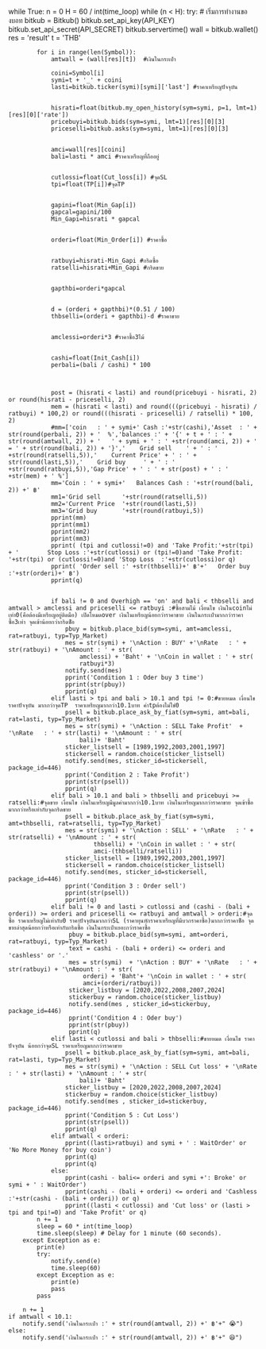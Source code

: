 while True:
    n = 0
    H = 60 / int(time_loop)
    while (n < H):
        try:
            # เริ่มการทำงานของบอท
            bitkub = Bitkub()
            bitkub.set_api_key(API_KEY)
            bitkub.set_api_secret(API_SECRET)
            bitkub.servertime()
            wall = bitkub.wallet()
            res = 'result'
            t = 'THB'
            
            for i in range(len(Symbol)):
                amtwall = (wall[res][t])  #เงินในกระเป๋า          
                
                coini=Symbol[i]
                symi=t + '_' + coini
                lasti=bitkub.ticker(symi)[symi]['last'] #ราคาเหรียญปัจจุบัน

                
                hisrati=float(bitkub.my_open_history(sym=symi, p=1, lmt=1)[res][0]['rate'])
                pricebuyi=bitkub.bids(sym=symi, lmt=1)[res][0][3] 
                priceselli=bitkub.asks(sym=symi, lmt=1)[res][0][3]

            
                amci=wall[res][coini]
                bali=lasti * amci #ราคาเหรียญที่ถืออยู่

                
                cutlossi=float(Cut_loss[i]) #จุดSL
                tpi=float(TP[i])#จุดTP

                
                gapini=float(Min_Gap[i])
                gapcal=gapini/100
                Min_Gapi=hisrati * gapcal


                orderi=float(Min_Order[i]) #ราคาซื้อ

                
                ratbuyi=hisrati-Min_Gapi #กริดซื้อ
                ratselli=hisrati+Min_Gapi #กริดขาย

                
                gapthbi=orderi*gapcal


                d = (orderi + gapthbi)*(0.51 / 100)
                thbselli=(orderi + gapthbi)-d #ราคาขาย

                
                amclessi=orderi*3 #ราคาซื้อ3ไม้

                
                cashi=float(Init_Cash[i])
                perbali=(bali / cashi) * 100

            
                
                post = (hisrati < lasti) and round(pricebuyi - hisrati, 2) or round(hisrati - priceselli, 2)
                mem = (hisrati < lasti) and round(((pricebuyi - hisrati) / ratbuyi) * 100,2) or round(((hisrati - priceselli) / ratselli) * 100, 2)
                #mm=['coin   : ' + symi+' Cash :'+str(cashi),'Asset  : ' + str(round(perbali, 2)) + '  %','balances :' + '{' + t + ' : ' + str(round(amtwall, 2)) + '   ' + symi + ' : ' +str(round(amci, 2)) + ' = ' + str(round(bali, 2)) + '}','    Grid sell    ' + ' : ' +str(round(ratselli,5)),'    Current Price' + ' : ' + str(round(lasti,5)),'    Grid buy     ' + ' : ' +str(round(ratbuyi,5)),'Gap Price' + ' : ' + str(post) + ' : ' +str(mem) + ' %']
                mm='Coin : ' + symi+'   Balances Cash : '+str(round(bali, 2)) +' ฿'
                mm1='Grid sell      '+str(round(ratselli,5))
                mm2='Current Price  '+str(round(lasti,5))
                mm3='Grid buy       '+str(round(ratbuyi,5))
                pprint(mm)
                pprint(mm1)
                pprint(mm2)
                pprint(mm3)
                pprint( (tpi and cutlossi!=0) and 'Take Profit:'+str(tpi) + '        Stop Loss :'+str(cutlossi) or (tpi!=0)and 'Take Profit: '+str(tpi) or (cutlossi!=0)and 'Stop Loss  :'+str(cutlossi)or q)
                pprint( 'Order sell :' +str(thbselli)+' ฿'+'   Order buy :'+str(orderi)+' ฿')
                pprint(q)
                
                
                if bali != 0 and Overhigh == 'on' and bali < thbselli and amtwall > amclessi and priceselli <= ratbuyi :#ซื้อสามไม้ เงื่อนไข เงินในcoinไม่เท่า0(คือต้องมีเหรียญอยู่ติดมือ) เปิดโหมดover เงินในเหรียญน้อยกว่าราคาขาย เงินในกระเป๋ามากกว่าราคาซื้อ3เท่า จุดเข้าน้อยกว่ากริดซืัอ
                    pbuy = bitkub.place_bid(sym=symi, amt=amclessi, rat=ratbuyi, typ=Typ_Market)
                    mes = str(symi) + '\nAction : BUY' +'\nRate   : ' + str(ratbuyi) + '\nAmount : ' + str(
                        amclessi) + 'Baht' + '\nCoin in wallet : ' + str(
                        ratbuyi*3)
                    notify.send(mes)
                    pprint('Condition 1 : Oder buy 3 time')
                    pprint(str(pbuy))
                    pprint(q)
                elif lasti > tpi and bali > 10.1 and tpi != 0:#ขายหมด เงื่อนไข ราคาปัจจุบัน มากกว่าจุดTP  ราคาเหรียญมากกว่า10.1บาท ค่าtpต้องไม่ใช่0
                    psell = bitkub.place_ask_by_fiat(sym=symi, amt=bali, rat=lasti, typ=Typ_Market)
                    mes = str(symi) + '\nAction : SELL Take Profit'  + '\nRate   : ' + str(lasti) + '\nAmount : ' + str(
                        bali)+ 'Baht' 
                    sticker_listsell = [1989,1992,2003,2001,1997]
                    stickersell = random.choice(sticker_listsell)
                    notify.send(mes, sticker_id=stickersell, package_id=446)
                    pprint('Condition 2 : Take Profit')
                    pprint(str(psell))
                    pprint(q)  
                elif bali > 10.1 and bali > thbselli and pricebuyi >= ratselli:#จุดขาย เงื่อนไข เงินในเหรียญมีมูลค่ามากกว่า10.1บาท เงินในเหรียญมากกว่าราคาขาย จุดเข้าซื้อมากกว่าหรือเท่ากับจุดกริดขาย
                    psell = bitkub.place_ask_by_fiat(sym=symi, amt=thbselli, rat=ratselli, typ=Typ_Market)
                    mes = str(symi) + '\nAction : SELL' + '\nRate   : ' + str(ratselli) + '\nAmount : ' + str(
                            thbselli) + '\nCoin in wallet : ' + str(
                            amci-(thbselli/ratselli))
                    sticker_listsell = [1989,1992,2003,2001,1997]
                    stickersell = random.choice(sticker_listsell)
                    notify.send(mes, sticker_id=stickersell, package_id=446)
                    pprint('Condition 3 : Order sell') 
                    pprint(str(psell))
                    pprint(q)
                elif bali != 0 and lasti > cutlossi and (cashi - (bali + orderi)) >= orderi and priceselli <= ratbuyi and amtwall > orderi:#จุดซื้อ ราคาเหรียญไม่เท่ากับ0 ราคาปัจจุบันมากกว่าSL (ราคาทุนหักราคาเหรียญที่มีบวกราคาซื้อ)มากกว่าราคาซืัอ จุดขายล่าสุดน้อยกว่าหรือเท่ากับกริดซื้อ เงินในกระเป๋าเยอะกว่าราคาซื้อ
                     pbuy = bitkub.place_bid(sym=symi, amt=orderi, rat=ratbuyi, typ=Typ_Market)
                     text = cashi - (bali + orderi) <= orderi and 'cashless' or '.'
                     mes = str(symi)  + '\nAction : BUY' + '\nRate   : ' + str(ratbuyi) + '\nAmount : ' + str(
                         orderi) + 'Baht'+ '\nCoin in wallet : ' + str(
                         amci+(orderi/ratbuyi))
                     sticker_listbuy = [2020,2022,2008,2007,2024]
                     stickerbuy = random.choice(sticker_listbuy)
                     notify.send(mes , sticker_id=stickerbuy, package_id=446)
                     pprint('Condition 4 : Oder buy')
                     pprint(str(pbuy))
                     pprint(q)
                elif lasti < cutlossi and bali > thbselli:#ขายหมด เงื่อนไข ราคาปัจจุบัน น้อยกว่าจุดSL ราคาเหรียญมากกว่าราคาขาย
                    psell = bitkub.place_ask_by_fiat(sym=symi, amt=bali, rat=lasti, typ=Typ_Market)
                    mes = str(symi) + '\nAction : SELL Cut loss' + '\nRate   : ' + str(lasti) + '\nAmount : ' + str(
                        bali)+ 'Baht'
                    sticker_listbuy = [2020,2022,2008,2007,2024]
                    stickerbuy = random.choice(sticker_listbuy)
                    notify.send(mes , sticker_id=stickerbuy, package_id=446)
                    pprint('Condition 5 : Cut Loss')
                    pprint(str(psell))
                    pprint(q)
                elif amtwall < orderi:
                    pprint((lasti>ratbuyi) and symi + ' : WaitOrder' or 'No More Money for buy coin')
                    pprint(q)
                    pprint(q)
                else:
                    pprint(cashi - bali<= orderi and symi +': Broke' or symi + ' : WaitOrder')
                    pprint(cashi - (bali + orderi) <= orderi and 'Cashless :'+str(cashi - (bali + orderi)) or q)
                    pprint((lasti < cutlossi) and 'Cut loss' or (lasti > tpi and tpi!=0) and 'Take Profit' or q)      
            n += 1
            sleep = 60 * int(time_loop)
            time.sleep(sleep) # Delay for 1 minute (60 seconds).
        except Exception as e:
            print(e)
            try:
                notify.send(e)
                time.sleep(60)
            except Exception as e:
                print(e)
                pass
            pass

        n += 1
    if amtwall < 10.1:
    	notify.send('เงินในกระเป๋า :' + str(round(amtwall, 2)) +' ฿'+" 😭")
    else:	
    	notify.send('เงินในกระเป๋า :' + str(round(amtwall, 2)) +' ฿'+" 😆")
